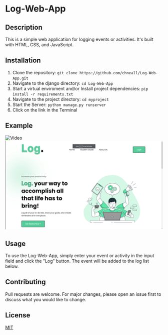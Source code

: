 # Log-Web-App

## Description

This is a simple web application for logging events or activities. It's built with HTML, CSS, and JavaScript.

## Installation

1. Clone the repository: `git clone https://github.com/chneall/Log-Web-App.git`
2. Navigate to the django directory: `cd Log-Web-App`
3. Start a virtual enviroment and/or Install project dependencies: `pip install -r requirements.txt`
4. Navigate to the project directory: `cd myproject`
5. Start the Server: `python manage.py runserver`
6. Click on the link in the Terminal

## Example
![Video](./Untitled%20video%20-%20Made%20with%20Clipchamp.gif) ![Photo](./Screenshot%20(2).png)

## Usage

To use the Log-Web-App, simply enter your event or activity in the input field and click the "Log" button. The event will be added to the log list below.

## Contributing

Pull requests are welcome. For major changes, please open an issue first to discuss what you would like to change.

## License

[MIT](https://choosealicense.com/licenses/mit/)